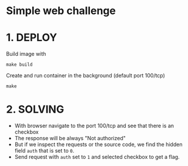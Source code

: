 # Simple web challenge
# 1. DEPLOY
Build image with
```
make build
```

Create and run container in the background (default port 100/tcp)
```
make
```

# 2. SOLVING
- With browser navigate to the port 100/tcp and see that there is an checkbox
- The response will be always "Not authorized"
- But if we inspect the requests or the source code, we find the hidden field ```auth``` that is set to ```0```. 
- Send request with ```auth``` set to ```1``` and selected checkbox to get a flag.